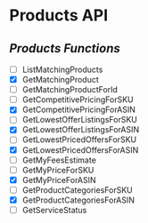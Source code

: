 # Products API

## *Products Functions*

- [ ] ListMatchingProducts
- [x] GetMatchingProduct
- [ ] GetMatchingProductForId
- [ ] GetCompetitivePricingForSKU
- [x] GetCompetitivePricingForASIN
- [ ] GetLowestOfferListingsForSKU
- [x] GetLowestOfferListingsForASIN
- [ ] GetLowestPricedOffersForSKU
- [x] GetLowestPricedOffersForASIN
- [ ] GetMyFeesEstimate
- [ ] GetMyPriceForSKU
- [x] GetMyPriceForASIN
- [ ] GetProductCategoriesForSKU
- [x] GetProductCategoriesForASIN
- [ ] GetServiceStatus

